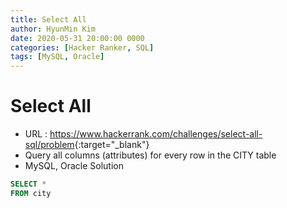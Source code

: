 ```yaml
---
title: Select All
author: HyunMin Kim
date: 2020-05-31 20:00:00 0000
categories: [Hacker Ranker, SQL]
tags: [MySQL, Oracle]
---
```


# Select All

- URL : <https://www.hackerrank.com/challenges/select-all-sql/problem>{:target="_blank"}
- Query all columns (attributes) for every row in the CITY table
- MySQL, Oracle Solution

```sql
SELECT *
FROM city
```